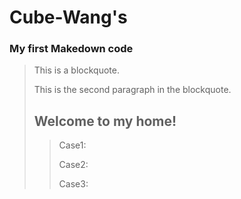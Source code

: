 # Cube-Wang's

### My first Makedown code

> This is a blockquote.
>
> This is the second paragraph in the blockquote.
>
> ## Welcome to my home!
>> Case1:
>>
>> Case2:
>> 
>> Case3:
